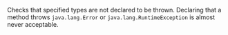 Checks that specified types are not declared to be thrown. Declaring
that a method throws `java.lang.Error` or `java.lang.RuntimeException`
is almost never acceptable.